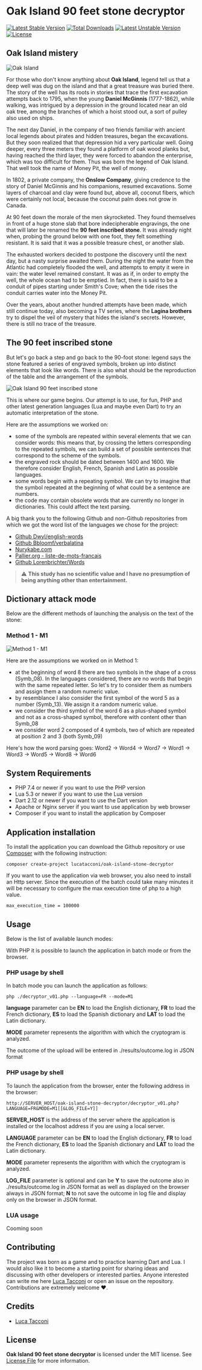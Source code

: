 # Oak Island 90 feet stone decryptor

[![Latest Stable Version](https://poser.pugx.org/lucatacconi/oak-island-stone-decryptor/v/stable)](https://packagist.org/packages/lucatacconi/oak-island-stone-decryptor)
[![Total Downloads](https://poser.pugx.org/lucatacconi/oak-island-stone-decryptor/downloads)](https://packagist.org/packages/lucatacconi/oak-island-stone-decryptor)
[![Latest Unstable Version](https://poser.pugx.org/lucatacconi/oak-island-stone-decryptor/v/unstable)](https://packagist.org/packages/lucatacconi/oak-island-stone-decryptor)
[![License](https://poser.pugx.org/lucatacconi/oak-island-stone-decryptor/license)](https://packagist.org/packages/lucatacconi/oak-island-stone-decryptor)


## Oak Island mistery

![Oak Island](https://user-images.githubusercontent.com/9921890/225240434-ab2da47a-e858-43d1-8742-242f97bbcf93.jpg)

For those who don't know anything about **Oak Island**, legend tell us that a deep well was dug on the island and that a great treasure was buried there. The story of the well has its roots in stories that trace the first excavation attempts back to 1795, when the young **Daniel McGinnis** (1777-1862), while walking, was intrigued by a depression in the ground located near an old oak tree, among the branches of which a hoist stood out, a sort of pulley also used on ships.

The next day Daniel, in the company of two friends familiar with ancient local legends about pirates and hidden treasures, began the excavations. But they soon realized that that depression hid a very particular well. Going deeper, every three meters they found a platform of oak wood planks but, having reached the third layer, they were forced to abandon the enterprise, which was too difficult for them. Thus was born the legend of Oak Island. That well took the name of Money Pit, the well of money.


In 1802, a private company, the **Onslow Company**, giving credence to the story of Daniel McGinnis and his companions, resumed excavations. Some layers of charcoal and clay were found but, above all, coconut fibers, which were certainly not local, because the coconut palm does not grow in Canada.

At 90 feet down the morale of the men skyrocketed. They found themselves in front of a huge stone slab that bore indecipherable engravings, the one that will later be renamed the **90 feet inscribed stone**. It was already night when, probing the ground below with one foot, they felt something resistant. It is said that it was a possible treasure chest, or another slab.

The exhausted workers decided to postpone the discovery until the next day, but a nasty surprise awaited them. During the night the water from the Atlantic had completely flooded the well, and attempts to empty it were in vain: the water level remained constant. It was as if, in order to empty the well, the whole ocean had to be emptied. In fact, there is said to be a conduit of pipes starting under Smith's Cove; when the tide rises the conduit carries water into the Money Pit.

Over the years, about another hundred attempts have been made, which still continue today, also becoming a TV series, where the **Lagina brothers** try to dispel the veil of mystery that hides the island's secrets. However, there is still no trace of the treasure.


## The 90 feet inscribed stone

But let's go back a step and go back to the 90-foot stone: legend says the stone featured a series of engraved symbols, broken up into distinct elements that look like words.
There is also what should be the reproduction of the table and the arrangement of the symbols.

![Oak Island 90 feet inscribed stone](https://user-images.githubusercontent.com/9921890/225243481-ab78abc2-4c37-44d8-a056-9d291efcac6e.png)

This is where our game begins. Our attempt is to use, for fun, PHP and other latest generation languages ​​(Lua and maybe even Dart) to try an automatic interpretation of the stone.

Here are the assumptions we worked on:
* some of the symbols are repeated within several elements that we can consider words: this means that, by crossing the letters corresponding to the repeated symbols, we can build a set of possible sentences that correspond to the scheme of the symbols.
* the engraved rock should be dated between 1400 and 1600. We therefore consider English, French, Spanish and Latin as possible languages.
* some words begin with a repeating symbol. We can try to imagine that the symbol repeated at the beginning of what could be a sentence are numbers.
* the code may contain obsolete words that are currently no longer in dictionaries. This could affect the text parsing.


A big thank you to the following Github and non-Github repositories from which we got the word list of the languages ​​we chose for the project:

* [Github Dwyl/english-words](https://github.com/dwyl/english-words/)
* [Github Bbloomf/verbalatina](https://github.com/bbloomf/verbalatina/)
* [Nurykabe.com ](http://www.nurykabe.com/dump/text/lists/)
* [Pallier.org - liste-de-mots-francais](https://www.pallier.org/liste-de-mots-francais.html)
* [Github Lorenbrichter/Words](https://github.com/lorenbrichter/Words/)

> :warning: **This study has no scientific value and I have no presumption of being anything other than entertainment.**

## Dictionary attack mode

Below are the different methods of launching the analysis on the text of the stone:

### Method 1 - M1

![Method 1 - M1](https://user-images.githubusercontent.com/9921890/225400911-0d5fc254-f8d5-4a4a-a19b-bd58e4546607.png)

Here are the assumptions we worked on in Method 1:

* at the beginning of word 8 there are two symbols in the shape of a cross (Symb_08). In the languages ​​considered, there are no words that begin with the same repeated letter. So let's try to consider them as numbers and assign them a random numeric value.
* by resemblance I also consider the first symbol of the word 5 as a number (Symb_13). We assign it a random numeric value.
* we consider the third symbol of the word 6 as a plus-shaped symbol and not as a cross-shaped symbol, therefore with content other than Symb_08
* we consider word 2 composed of 4 symbols, two of which are repeated at position 2 and 3 (both Symb_09)

Here's how the word parsing goes:
Word2 → Word4 → Word7 → Word1 → Word3 → Word5 → Word8 → Word6


## System Requirements

* PHP 7.4 or newer if you want to use the PHP version
* Lua 5.3 or newer if you want to use the Lua version
* Dart 2.12 or newer if you want to use the Dart version
* Apache or Nginx server if you want to use application by web browser
* Composer if you want to install the application by Composer



## Application installation

To install the application you can download the Github repository or use [Composer](https://getcomposer.org/) with the following instruction:
```
composer create-project lucatacconi/oak-island-stone-decryptor
```

If you want to use the application via web browser, you also need to install an Http server. Since the execution of the batch could take many minutes it will be necessary to configure the max execution time of php to a high value.
```
max_execution_time = 100000
```


## Usage

Below is the list of available launch modes:


With PHP it is possible to launch the application in batch mode or from the browser.

### PHP usage by shell

In batch mode you can launch the application as follows:
```
php ./decryptor_v01.php --language=FR --mode=M1
```
**language** parameter can be **EN** to load the English dictionary, **FR** to load the French dictionary, **ES** to load the Spanish dictionary and **LAT** to load the Latin dictionary.

**MODE** parameter represents the algorithm with which the cryptogram is analyzed.

The outcome of the upload will be entered in ./results/outcome.log in JSON format


### PHP usage by shell

To launch the application from the browser, enter the following address in the browser:
```
http://SERVER_HOST/oak-island-stone-decryptor/decryptor_v01.php?LANGUAGE=FR&MODE=M1[[&LOG_FILE=Y]]
```
**SERVER_HOST** is the address of the server where the application is installed or the localhost address if you are using a local server.

**LANGUAGE** parameter can be **EN** to load the English dictionary, **FR** to load the French dictionary, **ES** to load the Spanish dictionary and **LAT** to load the Latin dictionary.

**MODE** parameter represents the algorithm with which the cryptogram is analyzed.

**LOG_FILE** parameter is optional and can be **Y** to save the outcome also in ./results/outcome.log in JSON format as well as displayed on the browser always in JSON format; **N** to not save the outcome in log file and display only on the browser in JSON format.


### LUA usage

Cooming soon

## Contributing

The project was born as a game and to practice learning Dart and Lua. I would also like it to become a starting point for sharing ideas and discussing with other developers or interested parties.
Anyone interested can write me here [Luca Tacconi](mailto:luca.tacconi@monolite.net) or open an issue on the repository.
Contributions are extremely welcome :heart:.

## Credits

* [Luca Tacconi](https://github.com/lucatacconi)

## License

**Oak Island 90 feet stone decryptor** is licensed under the MIT license. See [License File](LICENSE.md) for more information.
